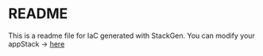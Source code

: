# README
This is a readme file for IaC generated with StackGen.
You can modify your appStack -> [here](http://main.dev.stackgen.com/appstacks/4a0abdd8-70df-411b-939b-c6b7de3000cc)
